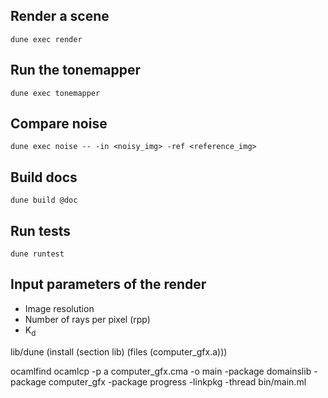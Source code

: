 ## Render a scene
`dune exec render`

## Run the tonemapper
`dune exec tonemapper`

## Compare noise
`dune exec noise -- -in <noisy_img> -ref <reference_img>`

## Build docs
`dune build @doc`

## Run tests
`dune runtest`

## Input parameters of the render

- Image resolution
- Number of rays per pixel (rpp)
- K<sub>d</sup>

lib/dune
(install
 (section lib)
 (files (computer_gfx.a)))

ocamlfind ocamlcp -p a computer_gfx.cma -o main -package domainslib -package computer_gfx -package progress -linkpkg -thread  bin/main.ml
